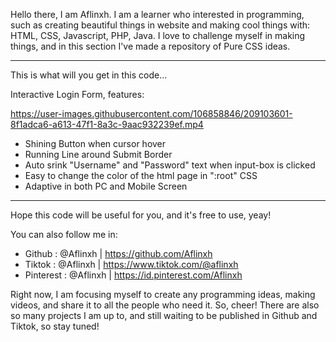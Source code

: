 Hello there, I am Aflinxh.
I am a learner who interested in programming, such as creating beautiful things in website and making cool things with: HTML, CSS, Javascript, PHP, Java.
I love to challenge myself in making things, and in this section I've made a repository of Pure CSS ideas.

---

This is what will you get in this code...

Interactive Login Form, features:

https://user-images.githubusercontent.com/106858846/209103601-8f1adca6-a613-47f1-8a3c-9aac932239ef.mp4

- Shining Button when cursor hover
- Running Line around Submit Border
- Auto srink "Username" and "Password" text when input-box is clicked
- Easy to change the color of the html page in ":root" CSS
- Adaptive in both PC and Mobile Screen

---

Hope this code will be useful for you, and it's free to use, yeay!

You can also follow me in:

- Github    : @Aflinxh | https://github.com/Aflinxh
- Tiktok    : @Aflinxh | https://www.tiktok.com/@aflinxh
- Pinterest : @Aflinxh | https://id.pinterest.com/Aflinxh

Right now, I am focusing myself to create any programming ideas, making videos, and share it to all the people who need it. So, cheer!
There are also so many projects I am up to, and still waiting to be published in Github and Tiktok, so stay tuned!
